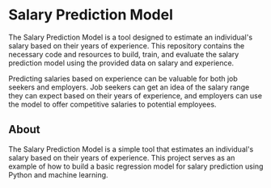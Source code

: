 # Salary Prediction Model

The Salary Prediction Model is a tool designed to estimate an individual's salary based on their years of experience. This repository contains the necessary code and resources to build, train, and evaluate the salary prediction model using the provided data on salary and experience.

Predicting salaries based on experience can be valuable for both job seekers and employers. Job seekers can get an idea of the salary range they can expect based on their years of experience, and employers can use the model to offer competitive salaries to potential employees.


## About

The Salary Prediction Model is a simple tool that estimates an individual's salary based on their years of experience. This project serves as an example of how to build a basic regression model for salary prediction using Python and machine learning.



